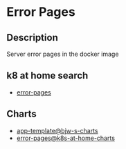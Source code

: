 # Error Pages

## Description

Server error pages in the docker image

## k8 at home search

- [error-pages](https://nanne.dev/k8s-at-home-search/#/error-pages)

## Charts

- [app-template@bjw-s-charts](https://bjw-s.github.io/helm-charts/)
- [error-pages@k8s-at-home-charts](https://k8s-at-home.com/charts/)
